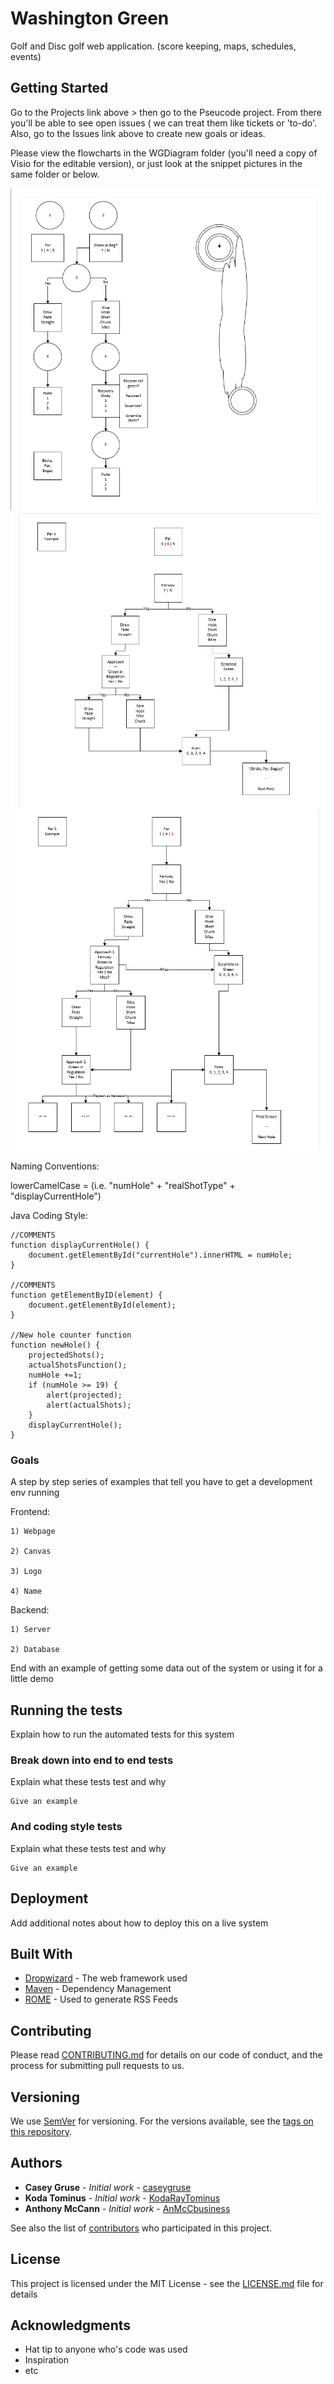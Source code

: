 # Washington Green

Golf and Disc golf web application. (score keeping, maps, schedules, events)

## Getting Started

Go to the Projects link above > then go to the Pseucode project. From there you'll be able to see open issues ( we can treat them like tickets or 'to-do'. Also, go to the Issues link above to create new goals or ideas.

Please view the flowcharts in the WGDiagram folder (you'll need a copy of Visio for the editable version), or just look at the snippet pictures in the same folder or below.

![alt text](https://github.com/KodaRayTominus/WashingtonGreen/blob/master/WGDiagrams/WGDiagramSnippet1.PNG)
![alt text](https://github.com/KodaRayTominus/WashingtonGreen/blob/master/WGDiagrams/WGDiagramSnippet2.PNG)
![alt text](https://github.com/KodaRayTominus/WashingtonGreen/blob/master/WGDiagrams/WGDiagramSnippet3.PNG)

Naming Conventions: 

  lowerCamelCase = (i.e. "numHole" + "realShotType" + "displayCurrentHole")

Java Coding Style:

```
//COMMENTS
function displayCurrentHole() {
    document.getElementById("currentHole").innerHTML = numHole;
}

//COMMENTS
function getElementByID(element) {
    document.getElementById(element);
}

//New hole counter function
function newHole() {
    projectedShots();
    actualShotsFunction();
    numHole +=1; 
    if (numHole >= 19) {
        alert(projected);
        alert(actualShots);
    }   
    displayCurrentHole();  
}
```

### Goals

A step by step series of examples that tell you have to get a development env running

Frontend:

```
1) Webpage

2) Canvas

3) Logo

4) Name
```

Backend:

```
1) Server

2) Database
```

End with an example of getting some data out of the system or using it for a little demo

## Running the tests

Explain how to run the automated tests for this system

### Break down into end to end tests

Explain what these tests test and why

```
Give an example
```

### And coding style tests

Explain what these tests test and why

```
Give an example
```

## Deployment

Add additional notes about how to deploy this on a live system

## Built With

* [Dropwizard](http://www.dropwizard.io/1.0.2/docs/) - The web framework used
* [Maven](https://maven.apache.org/) - Dependency Management
* [ROME](https://rometools.github.io/rome/) - Used to generate RSS Feeds

## Contributing

Please read [CONTRIBUTING.md](https://gist.github.com/PurpleBooth/b24679402957c63ec426) for details on our code of conduct, and the process for submitting pull requests to us.

## Versioning

We use [SemVer](http://semver.org/) for versioning. For the versions available, see the [tags on this repository](https://github.com/your/project/tags). 

## Authors

* **Casey Gruse** - *Initial work* - [caseygruse](https://github.com/caseygruse)
* **Koda Tominus** - *Initial work* - [KodaRayTominus](https://github.com/KodaRayTominus)
* **Anthony McCann** - *Initial work* - [AnMcCbusiness](https://github.com/AnMcCbusiness)

See also the list of [contributors](https://github.com/KodaRayTominus/WashingtonGreen/graphs/contributors) who participated in this project.

## License

This project is licensed under the MIT License - see the [LICENSE.md](LICENSE.md) file for details

## Acknowledgments

* Hat tip to anyone who's code was used
* Inspiration
* etc
